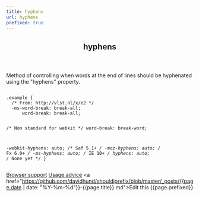 ```yaml
---
title: hyphens
url: hyphens
prefixed: true
---
```


<article id="hyphens" class="feature prefix-{{page.prefixed}}">
	<header class="feature__header">
		<h2>hyphens</h2>
	</header>
	<p class="feature__description">
		Method of controlling when words at the end of lines should be hyphenated using the "hyphens" property.
	</p>
<pre class="feature__code"><code>
.example {
  /* From: http://vlst.nl/x/e2 */
  -ms-word-break: break-all;
      word-break: break-all;

  /* Non standard for webkit */
       word-break: break-word;

  -webkit-hyphens: auto; /* Saf 5.1+ */
     -moz-hyphens: auto; /* Fx 6.0+ */
      -ms-hyphens: auto; /* IE 10+ */
          hyphens: auto; /* None yet */
}
</code></pre>
	<footer class="feature__footer">
		<a href="http://caniuse.com/hyphens">Browser support</a> 
		<a href="http://html5please.com/#hyphens">Usage advice</a> 
		<a href="https://github.com/davidhund/shouldiprefix/blob/master/_posts/{{page.date | date: "%Y-%m-%d"}}-{{page.title}}.md">Edit this</a> 
		<span class="feature__prefix">{{page.prefixed}}</span>
	</footer>
</article>
